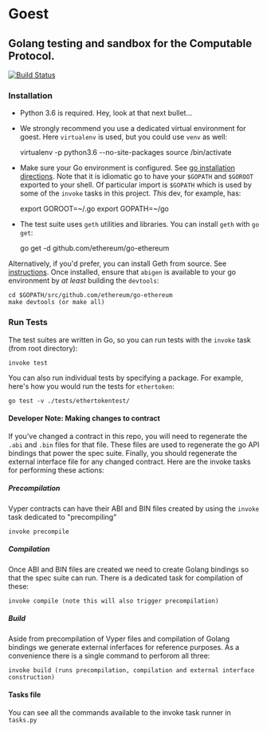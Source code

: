 # Goest

## Golang testing and sandbox for the Computable Protocol.
[![Build Status](https://travis-ci.org/computablelabs/goest.svg?branch=master)](https://travis-ci.org/computablelabs/goest)

### Installation
- Python 3.6 is required. Hey, look at that next bullet...
- We strongly recommend you use a dedicated virtual environment for goest. Here `virtualenv` is used, but you could use `venv` as well:

    virtualenv -p python3.6 --no-site-packages <path-to-virtual-env-dir>
    source <path-to-virtual-env-dir>/bin/activate

- Make sure your Go environment is configured. See [go installation directions](https://golang.org/doc/install). Note that it is idiomatic go to have your
  `$GOPATH` and `$GOROOT` exported to your shell. Of particular import is `$GOPATH` which is used by some of the `invoke` tasks in this project. _This_ dev,
  for example, has:

    export GOROOT=~/.go
    export GOPATH=~/go

- The test suite uses `geth` utilities and libraries. You can install `geth` with `go get`:

    go get -d github.com/ethereum/go-ethereum

Alternatively, if you'd prefer, you can install Geth from source. See [instructions](https://github.com/ethereum/go-ethereum/wiki/Installing-Geth).
Once installed, ensure that `abigen` is available to your go environment by _at least_ building the `devtools`:

    cd $GOPATH/src/github.com/ethereum/go-ethereum
    make devtools (or make all)

### Run Tests
The test suites are written in Go, so you can run tests with the `invoke` task (from root directory):

    invoke test

You can also run individual tests by specifying a package. For example, here's how you would run the tests for `ethertoken`:

    go test -v ./tests/ethertokentest/

#### Developer Note: Making changes to contract
If you've changed a contract in this repo, you will need to regenerate the `.abi` and `.bin` files for that file. These files are used to regenerate the go API bindings that power the spec suite.
Finally, you should regenerate the external interface file for any changed contract. Here are the invoke tasks for performing these actions:

##### Precompilation
Vyper contracts can have their ABI and BIN files created by using the `invoke` task dedicated to "precompiling"

    invoke precompile

##### Compilation
Once ABI and BIN files are created we need to create Golang bindings so that the spec suite can run. There is a dedicated task for compilation of these:

    invoke compile (note this will also trigger precompilation)

##### Build
Aside from precompilation of Vyper files and  compilation of Golang bindings we generate external inferfaces for reference purposes. As a convenience there is a
single command to perforom all three:

    invoke build (runs precompilation, compilation and external interface construction)

#### Tasks file
You can see all the commands available to the invoke task runner in `tasks.py`
